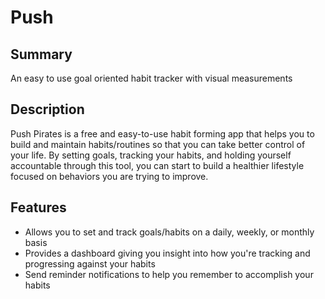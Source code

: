 # Push

## Summary

An easy to use goal oriented habit tracker with visual measurements

## Description

Push Pirates is a free and easy-to-use habit forming app that helps you to build and maintain habits/routines so that you can take better control of your life. By setting goals, tracking your habits, and holding yourself accountable through this tool, you can start to build a healthier lifestyle focused on behaviors you are trying to improve.

## Features

- Allows you to set and track goals/habits on a daily, weekly, or monthly basis
- Provides a dashboard giving you insight into how you're tracking and progressing against your habits
- Send reminder notifications to help you remember to accomplish your habits
